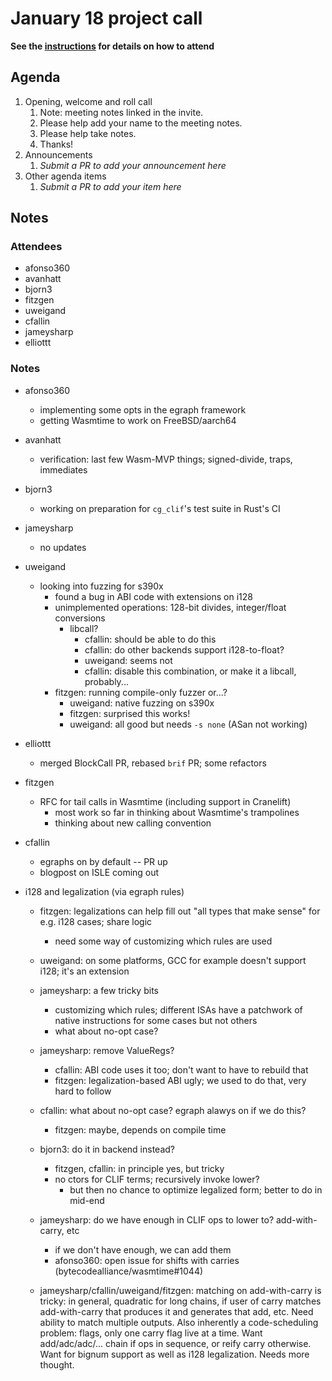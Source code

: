 # January 18 project call

**See the [instructions](../README.md) for details on how to attend**

## Agenda
1. Opening, welcome and roll call
    1. Note: meeting notes linked in the invite.
    1. Please help add your name to the meeting notes.
    1. Please help take notes.
    1. Thanks!
1. Announcements
    1. _Submit a PR to add your announcement here_
1. Other agenda items
    1. _Submit a PR to add your item here_

## Notes

### Attendees

- afonso360
- avanhatt
- bjorn3
- fitzgen
- uweigand
- cfallin
- jameysharp
- elliottt

### Notes

- afonso360
  - implementing some opts in the egraph framework
  - getting Wasmtime to work on FreeBSD/aarch64

- avanhatt
  - verification: last few Wasm-MVP things; signed-divide, traps, immediates

- bjorn3
  - working on preparation for `cg_clif`'s test suite in Rust's CI

- jameysharp
  - no updates

- uweigand
  - looking into fuzzing for s390x
    - found a bug in ABI code with extensions on i128
    - unimplemented operations: 128-bit divides, integer/float conversions
      - libcall?
          - cfallin: should be able to do this
          - cfallin: do other backends support i128-to-float?
          - uweigand: seems not
          - cfallin: disable this combination, or make it a libcall,
            probably...
    - fitzgen: running compile-only fuzzer or...?
      - uweigand: native fuzzing on s390x
      - fitzgen: surprised this works!
      - uweigand: all good but needs `-s none` (ASan not working)

- elliottt
  - merged BlockCall PR, rebased `brif` PR; some refactors

- fitzgen
  - RFC for tail calls in Wasmtime (including  support in Cranelift)
    - most work so far in thinking about Wasmtime's trampolines
    - thinking about new calling convention

- cfallin
  - egraphs on by default -- PR up
  - blogpost on ISLE coming out

- i128 and legalization (via egraph rules)
  - fitzgen: legalizations can help fill out "all types that make sense" for
    e.g. i128 cases; share logic
    - need some way of customizing which rules are used
  - uweigand: on some platforms, GCC for example doesn't support i128; it's an extension
  - jameysharp: a few tricky bits
    - customizing which rules; different ISAs have a patchwork of native
      instructions for some cases but not others
    - what about no-opt case?
  - jameysharp: remove ValueRegs?
    - cfallin: ABI code uses it too; don't want to have to rebuild that
    - fitzgen: legalization-based ABI ugly; we used to do that, very hard to follow
  - cfallin: what about no-opt case? egraph alawys on if we do this?
    - fitzgen: maybe, depends on compile time

  - bjorn3: do it in backend instead?
    - fitzgen, cfallin: in principle yes, but tricky
    - no ctors for CLIF terms; recursively invoke lower?
      - but then no chance to optimize legalized form; better to do in mid-end

  - jameysharp: do we have enough in CLIF ops to lower to? add-with-carry, etc
    - if we don't have enough, we can add them
    - afonso360: open issue for shifts with carries (bytecodealliance/wasmtime#1044)

  - jameysharp/cfallin/uweigand/fitzgen: matching on add-with-carry is tricky:
    in general, quadratic for long chains, if user of carry matches
    add-with-carry that produces it and generates that add, etc. Need ability
    to match multiple outputs. Also inherently a code-scheduling problem:
    flags, only one carry flag live at a time. Want add/adc/adc/... chain if
    ops in sequence, or reify carry otherwise. Want for bignum support as well
    as i128 legalization. Needs more thought.
